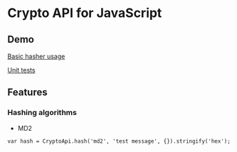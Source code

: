 # Crypto API for JavaScript

## Demo
[Basic hasher usage](https://rawgit.com/nf404/crypto-api/master/examples/hasher-basic.html)

[Unit tests](https://rawgit.com/nf404/crypto-api/master/examples/unit-tests.html)

## Features
### Hashing algorithms
* MD2

`var hash = CryptoApi.hash('md2', 'test message', {}).stringify('hex');`

